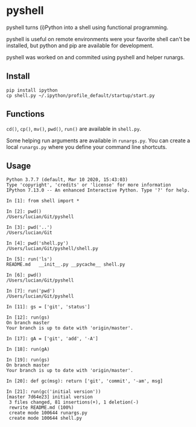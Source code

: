 # pyshell

pyshell turns (i)Python into a shell using functional programming.

pyshell is useful on remote environments were your favorite shell can't be installed, but python and pip are available for development.

pyshell was worked on and commited using pyshell and helper runargs.

## Install

```
pip install ipython
cp shell.py ~/.ipython/profile_default/startup/start.py
```

## Functions

`cd()`, `cp()`, `mv()`, `pwd()`, `run()` are available in `shell.py`.

Some helping run arguments are available in `runargs.py`. You can create a local `runargs.py` where you define your command line shortcuts.

## Usage

```
Python 3.7.7 (default, Mar 10 2020, 15:43:03)
Type 'copyright', 'credits' or 'license' for more information
IPython 7.13.0 -- An enhanced Interactive Python. Type '?' for help.

In [1]: from shell import *

In [2]: pwd()
/Users/lucian/Git/pyshell

In [3]: pwd('..')
/Users/lucian/Git

In [4]: pwd('shell.py')
/Users/lucian/Git/pyshell/shell.py

In [5]: run('ls')
README.md	__init__.py	__pycache__	shell.py

In [6]: pwd()
/Users/lucian/Git/pyshell

In [7]: run('pwd')
/Users/lucian/Git/pyshell

In [11]: gs = ['git', 'status']

In [12]: run(gs)
On branch master
Your branch is up to date with 'origin/master'.

In [17]: gA = ['git', 'add', '-A']

In [18]: run(gA)

In [19]: run(gs)
On branch master
Your branch is up to date with 'origin/master'.

In [20]: def gc(msg): return ['git', 'commit', '-am', msg]

In [21]: run(gc('initial version'))
[master 7d64e23] initial version
 3 files changed, 81 insertions(+), 1 deletion(-)
 rewrite README.md (100%)
 create mode 100644 runargs.py
 create mode 100644 shell.py
```
